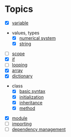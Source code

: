 # Topics

- [x] [variable](./E_variable)
- values, types
  - [x] [numerical system](./E_type/E_num)
  - [x] [string](./E_type/E_str)
- [ ] [scope](./E_scope)
- [x] [if](./E_if)
- [ ] [looping](./E_loop)
- [x] [array](./E_array)
- [x] [dictionary](./E_dictionary)
- class
  - [x] [basic syntax](./E_class/E_basic)
  - [x] [initialization](./E_class/E_init)
  - [x] [inheritance](./E_class/E_inh)
  - [x] [method](./E_class/E_method)
- [x] [module](./E_module)
- [ ] [importing](./E_import)
- [ ] [dependency management](./E_dep)
